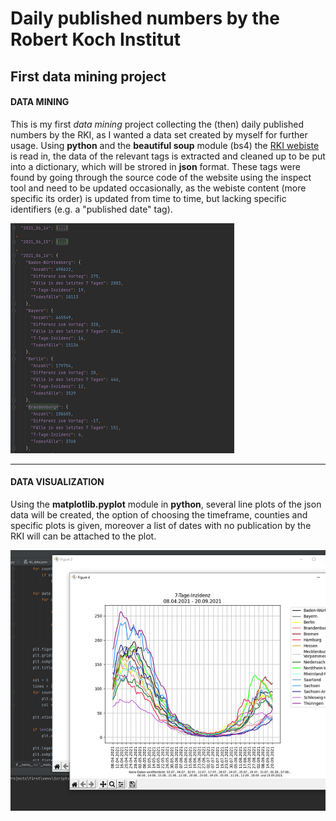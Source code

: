 # Daily published numbers by the Robert Koch Institut

## First data mining project

#### DATA MINING
This is my first _data mining_ project collecting the (then) daily published numbers by the RKI, as I wanted a data set created by myself for further usage. Using **python** and the **beautiful soup** module (bs4) the [RKI webiste](https://www.rki.de/DE/Content/InfAZ/N/Neuartiges_Coronavirus/Fallzahlen.html "numbers published") is read in, the data of the relevant tags is extracted and cleaned up to be put into a dictionary, which will be strored in **json** format. These tags were found by going through the source code of the website using the inspect tool and need to be updated occasionally, as the webiste content (more specific its order) is updated from time to time, but lacking specific identifiers (e.g. a "published date" tag).

![Demo json data](https://github.com/RoKaruto/Collecting-numbers-from-the-RKI/blob/main/rki%20json%20example.png "json data")

---

#### DATA VISUALIZATION
Using the **matplotlib.pyplot** module in **python**, several line plots of the json data will be created, the option of choosing the timeframe, counties and specific plots is given, moreover a list of dates with no publication by the RKI will can be attached to the plot.

![Demo RKI plots](https://github.com/RoKaruto/Collecting-numbers-from-the-RKI/blob/main/RKI%20plots%20example.png "RKI plots")
                  
